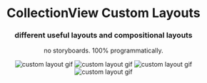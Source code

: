 <h1 align="center">CollectionView Custom Layouts</h1>
<h3 align="center">different useful layouts and compositional layouts</h3>
<p align="center">no storyboards. 100% programmatically.</p>

<p align="center">
  <img src="/GIFs/gif1.gif" alt="custom layout gif">
  <img src="/GIFs/gif2.gif" alt="custom layout gif">
  <img src="/GIFs/gif3.gif" alt="custom layout gif">
  <img src="/GIFs/gif4.gif" alt="custom layout gif">
</p>

